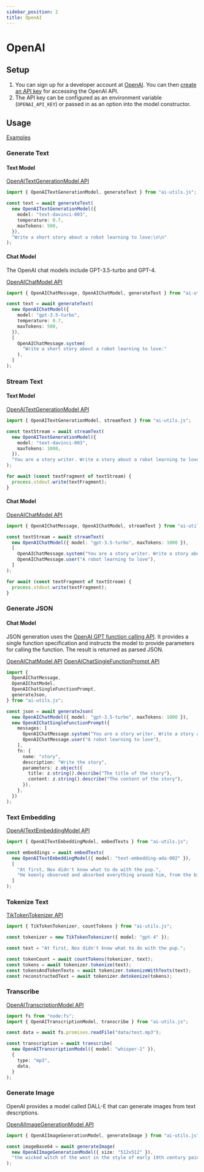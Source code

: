 ```yaml
---
sidebar_position: 2
title: OpenAI
---
```


# OpenAI

## Setup

1. You can sign up for a developer account at [OpenAI](https://platform.openai.com/overview). You can then [create an API key](https://platform.openai.com/account/api-keys) for accessing the OpenAI API.
1. The API key can be configured as an environment variable (`OPENAI_API_KEY`) or passed in as an option into the model constructor.

## Usage

[Examples](https://github.com/lgrammel/ai-utils.js/tree/main/examples/basic/src/model-provider/openai)

### Generate Text

#### Text Model

[OpenAITextGenerationModel API](/api/classes/OpenAITextGenerationModel)

```ts
import { OpenAITextGenerationModel, generateText } from "ai-utils.js";

const text = await generateText(
  new OpenAITextGenerationModel({
    model: "text-davinci-003",
    temperature: 0.7,
    maxTokens: 500,
  }),
  "Write a short story about a robot learning to love:\n\n"
);
```

#### Chat Model

The OpenAI chat models include GPT-3.5-turbo and GPT-4.

[OpenAIChatModel API](/api/classes/OpenAIChatModel)

```ts
import { OpenAIChatMessage, OpenAIChatModel, generateText } from "ai-utils.js";

const text = await generateText(
  new OpenAIChatModel({
    model: "gpt-3.5-turbo",
    temperature: 0.7,
    maxTokens: 500,
  }),
  [
    OpenAIChatMessage.system(
      "Write a short story about a robot learning to love:"
    ),
  ]
);
```

### Stream Text

#### Text Model

[OpenAITextGenerationModel API](/api/classes/OpenAITextGenerationModel)

```ts
import { OpenAITextGenerationModel, streamText } from "ai-utils.js";

const textStream = await streamText(
  new OpenAITextGenerationModel({
    model: "text-davinci-003",
    maxTokens: 1000,
  }),
  "You are a story writer. Write a story about a robot learning to love"
);

for await (const textFragment of textStream) {
  process.stdout.write(textFragment);
}
```

#### Chat Model

[OpenAIChatModel API](/api/classes/OpenAIChatModel)

```ts
import { OpenAIChatMessage, OpenAIChatModel, streamText } from "ai-utils.js";

const textStream = await streamText(
  new OpenAIChatModel({ model: "gpt-3.5-turbo", maxTokens: 1000 }),
  [
    OpenAIChatMessage.system("You are a story writer. Write a story about:"),
    OpenAIChatMessage.user("A robot learning to love"),
  ]
);

for await (const textFragment of textStream) {
  process.stdout.write(textFragment);
}
```

### Generate JSON

#### Chat Model

JSON generation uses the [OpenAI GPT function calling API](https://platform.openai.com/docs/guides/gpt/function-calling). It provides a single function specification and instructs the model to provide parameters for calling the function. The result is returned as parsed JSON.

[OpenAIChatModel API](/api/classes/OpenAIChatModel)
[OpenAIChatSingleFunctionPrompt API](/api/classes/OpenAIChatSingleFunctionPrompt)

```ts
import {
  OpenAIChatMessage,
  OpenAIChatModel,
  OpenAIChatSingleFunctionPrompt,
  generateJson,
} from "ai-utils.js";

const json = await generateJson(
  new OpenAIChatModel({ model: "gpt-3.5-turbo", maxTokens: 1000 }),
  new OpenAIChatSingleFunctionPrompt({
    messages: [
      OpenAIChatMessage.system("You are a story writer. Write a story about:"),
      OpenAIChatMessage.user("A robot learning to love"),
    ],
    fn: {
      name: "story",
      description: "Write the story",
      parameters: z.object({
        title: z.string().describe("The title of the story"),
        content: z.string().describe("The content of the story"),
      }),
    },
  })
);
```

### Text Embedding

[OpenAITextEmbeddingModel API](/api/classes/OpenAITextEmbeddingModel)

```ts
import { OpenAITextEmbeddingModel, embedTexts } from "ai-utils.js";

const embeddings = await embedTexts(
  new OpenAITextEmbeddingModel({ model: "text-embedding-ada-002" }),
  [
    "At first, Nox didn't know what to do with the pup.",
    "He keenly observed and absorbed everything around him, from the birds in the sky to the trees in the forest.",
  ]
);
```

### Tokenize Text

[TikTokenTokenizer API](/api/classes/TikTokenTokenizer)

```ts
import { TikTokenTokenizer, countTokens } from "ai-utils.js";

const tokenizer = new TikTokenTokenizer({ model: "gpt-4" });

const text = "At first, Nox didn't know what to do with the pup.";

const tokenCount = await countTokens(tokenizer, text);
const tokens = await tokenizer.tokenize(text);
const tokensAndTokenTexts = await tokenizer.tokenizeWithTexts(text);
const reconstructedText = await tokenizer.detokenize(tokens);
```

### Transcribe

[OpenAITranscriptionModel API](/api/classes/OpenAITranscriptionModel)

```ts
import fs from "node:fs";
import { OpenAITranscriptionModel, transcribe } from "ai-utils.js";

const data = await fs.promises.readFile("data/test.mp3");

const transcription = await transcribe(
  new OpenAITranscriptionModel({ model: "whisper-1" }),
  {
    type: "mp3",
    data,
  }
);
```

### Generate Image

OpenAI provides a model called DALL-E that can generate images from text descriptions.

[OpenAIImageGenerationModel API](/api/classes/OpenAIImageGenerationModel)

```ts
import { OpenAIImageGenerationModel, generateImage } from "ai-utils.js";

const imageBase64 = await generateImage(
  new OpenAIImageGenerationModel({ size: "512x512" }),
  "the wicked witch of the west in the style of early 19th century painting"
);
```

